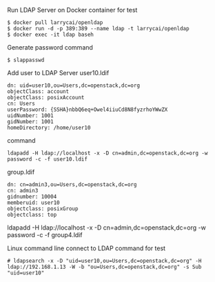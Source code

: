 Run LDAP Server on Docker container for test
```
$ docker pull larrycai/openldap
$ docker run -d -p 389:389 --name ldap -t larrycai/openldap
$ docker exec -it ldap baseh
```

Generate password command
```
$ slappasswd
```

Add user to LDAP Server
user10.ldif
```
dn: uid=user10,ou=Users,dc=openstack,dc=org
objectClass: account
objectClass: posixAccount
cn: Users
userPassword: {SSHA}nbbQ6eq+Owel4iiuCd8N8fyzrhoYWwZX
uidNumber: 1001
gidNumber: 1001
homeDirectory: /home/user10
```

command
```
ldapadd -H ldap://localhost -x -D cn=admin,dc=openstack,dc=org -w password -c -f user10.ldif
```

group.ldif
```
dn: cn=admin3,ou=Users,dc=openstack,dc=org
cn: admin3
gidnumber: 10004
memberuid: user10
objectclass: posixGroup
objectclass: top
```
ldapadd -H ldap://localhost -x -D cn=admin,dc=openstack,dc=org -w password -c -f group4.ldif

Linux command line connect to LDAP command for test
```
# ldapsearch -x -D "uid=user10,ou=Users,dc=openstack,dc=org" -H ldap://192.168.1.13 -W -b "ou=Users,dc=openstack,dc=org" -s Sub "uid=user10"
```
